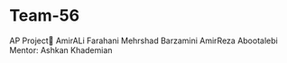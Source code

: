 # Team-56
AP Project
َAmirALi Farahani
Mehrshad Barzamini
AmirReza Abootalebi
Mentor: Ashkan Khademian

